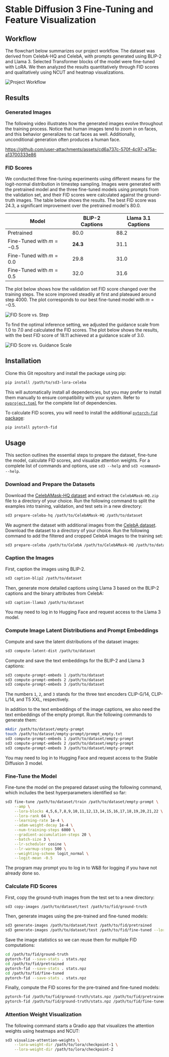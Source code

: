 # Stable Diffusion 3 Fine-Tuning and Feature Visualization

## Workflow

The flowchart below summarizes our project workflow. The dataset was derived from CelebA-HQ and CelebA, with prompts generated using BLIP-2 and Llama 3. Selected Transformer blocks of the model were fine-tuned with LoRA. We then analyzed the results quantitatively through FID scores and qualitatively using NCUT and heatmap visualizations.

![Project Workflow](./media/project_workflow.svg)

## Results

### Generated Images

The following video illustrates how the generated images evolve throughout the training process. Notice that human images tend to zoom in on faces, and this behavior generalizes to cat faces as well. Additionally, unconditional generation often produces a human face.

https://github.com/user-attachments/assets/cd6a737c-570f-4c97-a75a-a13700333e86

### FID Scores

We conducted three fine-tuning experiments using different means for the logit-normal distribution in timestep sampling. Images were generated with the pretrained model and the three fine-tuned models using prompts from the validation set, and their FID scores were calculated against the ground-truth images. The table below shows the results. The best FID score was 24.3, a significant improvement over the pretrained model's 80.0.

| Model                      | BLIP-2 Captions | Llama 3.1 Captions |
| -------------------------- | --------------- | ------------------ |
| Pretrained                 | 80.0            | 88.2               |
| Fine-Tuned with $m = -0.5$ | **24.3**        | 31.1               |
| Fine-Tuned with $m = 0.0$  | 29.8            | 31.0               |
| Fine-Tuned with $m = 0.5$  | 32.0            | 31.6               |

The plot below shows how the validation set FID score changed over the training steps. The score improved steadily at first and plateaued around step 4000. The plot corresponds to our best fine-tuned model with $m = -0.5$.

![FID Score vs. Step](./media/fid_score_vs_step.svg)

To find the optimal inference setting, we adjusted the guidance scale from 1.0 to 7.0 and calculated the FID scores. The plot below shows the results, with the best FID score of 18.11 achieved at a guidance scale of 3.0.

![FID Score vs. Guidance Scale](./media/fid_score_vs_guidance_scale.svg)

## Installation

Clone this Git repository and install the package using pip:

```bash
pip install /path/to/sd3-lora-celeba
```

This will automatically install all dependencies, but you may prefer to install them manually to ensure compatibility with your system. Refer to [`pyproject.toml`](./pyproject.toml) for the complete list of dependencies.

To calculate FID scores, you will need to install the additional [`pytorch-fid` package](https://github.com/mseitzer/pytorch-fid):

```bash
pip install pytorch-fid
```

## Usage

This section outlines the essential steps to prepare the dataset, fine-tune the model, calculate FID scores, and visualize attention weights. For a complete list of commands and options, use `sd3 --help` and `sd3 <command> --help`.

### Download and Prepare the Datasets

Download the [CelebAMask-HQ dataset](https://github.com/switchablenorms/CelebAMask-HQ) and extract the `CelebAMask-HQ.zip` file to a directory of your choice. Run the following command to split the examples into training, validation, and test sets in a new directory:

```bash
sd3 prepare-celeba-hq /path/to/CelebAMask-HQ /path/to/dataset
```

We augment the dataset with additional images from the [CelebA dataset](https://mmlab.ie.cuhk.edu.hk/projects/CelebA.html). Download the dataset to a directory of your choice. Run the following command to add the filtered and cropped CelebA images to the training set:

```bash
sd3 prepare-celeba /path/to/CelebA /path/to/CelebAMask-HQ /path/to/dataset
```

### Caption the Images

First, caption the images using BLIP-2.

```bash
sd3 caption-blip2 /path/to/dataset
```

Then, generate more detailed captions using Llama 3 based on the BLIP-2 captions and the binary attributes from CelebA:

```bash
sd3 caption-llama3 /path/to/dataset
```

You may need to log in to Hugging Face and request access to the Llama 3 model.

### Compute Image Latent Distributions and Prompt Embeddings

Compute and save the latent distributions of the dataset images:

```bash
sd3 compute-latent-dist /path/to/dataset
```

Compute and save the text embeddings for the BLIP-2 and Llama 3 captions:

```bash
sd3 compute-prompt-embeds 1 /path/to/dataset
sd3 compute-prompt-embeds 2 /path/to/dataset
sd3 compute-prompt-embeds 3 /path/to/dataset
```

The numbers `1`, `2`, and `3` stands for the three text encoders CLIP-G/14, CLIP-L/14, and T5 XXL, respectively.

In addition to the text embeddings of the image captions, we also need the text embeddings of the empty prompt. Run the following commands to generate them:

```bash
mkdir /path/to/dataset/empty-prompt
touch /path/to/dataset/empty-prompt/prompt_empty.txt
sd3 compute-prompt-embeds 1 /path/to/dataset/empty-prompt
sd3 compute-prompt-embeds 2 /path/to/dataset/empty-prompt
sd3 compute-prompt-embeds 3 /path/to/dataset/empty-prompt
```

You may need to log in to Hugging Face and request access to the Stable Diffusion 3 model.

### Fine-Tune the Model

Fine-tune the model on the prepared dataset using the following command, which includes the best hyperparameters identified so far:

```bash
sd3 fine-tune /path/to/dataset/train /path/to/dataset/empty-prompt \
    --amp \
    --lora-blocks 4,5,6,7,8,9,10,11,12,13,14,15,16,17,18,19,20,21,22 \
    --lora-rank 64 \
    --learning-rate 1e-4 \
    --adam-weight-decay 1e-4 \
    --num-training-steps 6000 \
    --gradient-accumulation-steps 20 \
    --batch-size 3 \
    --lr-scheduler cosine \
    --lr-warmup-steps 500 \
    --weighting-scheme logit_normal \
    --logit-mean -0.5
```

The program may prompt you to log in to W&B for logging if you have not already done so.

### Calculate FID Scores

First, copy the ground-truth images from the test set to a new directory:

```bash
sd3 copy-images /path/to/dataset/test /path/to/fid/ground-truth
```

Then, generate images using the pre-trained and fine-tuned models:

```bash
sd3 generate-images /path/to/dataset/test /path/to/fid/pretrained
sd3 generate-images /path/to/dataset/test /path/to/fid/fine-tuned --lora-weight-dir /path/to/lora/checkpoint
```

Save the image statistics so we can reuse them for multiple FID computations:

```bash
cd /path/to/fid/ground-truth
pytorch-fid --save-stats . stats.npz
cd /path/to/fid/pretrained
pytorch-fid --save-stats . stats.npz
cd /path/to/fid/fine-tuned
pytorch-fid --save-stats . stats.npz
```

Finally, compute the FID scores for the pre-trained and fine-tuned models:

```bash
pytorch-fid /path/to/fid/ground-truth/stats.npz /path/to/fid/pretrained/stats.npz
pytorch-fid /path/to/fid/ground-truth/stats.npz /path/to/fid/fine-tuned/stats.npz
```

### Attention Weight Visualization

The following command starts a Gradio app that visualizes the attention weights using heatmaps and NCUT:

```bash
sd3 visualize-attention-weights \
    --lora-weight-dir /path/to/lora/checkpoint-1 \
    --lora-weight-dir /path/to/lora/checkpoint-2
```
